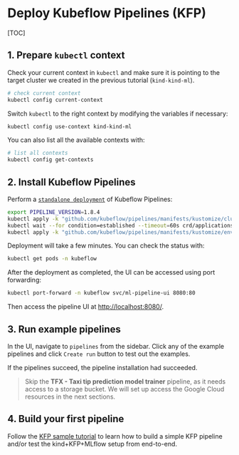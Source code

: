 <h1> Deploy Kubeflow Pipelines (KFP) </h1>

[TOC]


## 1. Prepare `kubectl` context

Check your current context in `kubectl` and make sure it is pointing to the target cluster we created in the previous tutorial (`kind-kind-ml`). 

```bash
# check current context
kubectl config current-context
```

Switch `kubectl` to the right context by modifying the variables if necessary:

```bash
kubectl config use-context kind-kind-ml
```

You can also list all the available contexts with:

```bash
# list all contexts
kubectl config get-contexts
```

## 2. Install Kubeflow Pipelines

Perform a [`standalone deployment`](https://www.kubeflow.org/docs/components/pipelines/installation/standalone-deployment/#deploying-kubeflow-pipelines)
of Kubeflow Pipelines:

```bash
export PIPELINE_VERSION=1.8.4
kubectl apply -k "github.com/kubeflow/pipelines/manifests/kustomize/cluster-scoped-resources?ref=$PIPELINE_VERSION"
kubectl wait --for condition=established --timeout=60s crd/applications.app.k8s.io
kubectl apply -k "github.com/kubeflow/pipelines/manifests/kustomize/env/dev?ref=$PIPELINE_VERSION"
```

Deployment will take a few minutes. You can check the status with:

```bash
kubectl get pods -n kubeflow
```

After the deployment as completed, the UI can be accessed using port forwarding:

```bash
kubectl port-forward -n kubeflow svc/ml-pipeline-ui 8080:80
```

Then access the pipeline UI at [http://localhost:8080/](http://localhost:8080/).

## 3. Run example pipelines

In the UI, navigate to `pipelines` from the sidebar. Click any of the example pipelines and click `Create run` button to test out the examples. 

If the pipelines succeed, the pipeline installation had succeeded.

> Skip the **TFX - Taxi tip prediction model trainer** pipeline, as it needs access to a storage bucket. We will set up access the Google Cloud resources in the next sections.

## 4. Build your first pipeline

Follow the [KFP sample tutorial](../resources/try-kubeflow-pipelines/README.md) to learn how to build a simple KFP pipeline and/or test the kind+KFP+MLflow setup from end-to-end. 